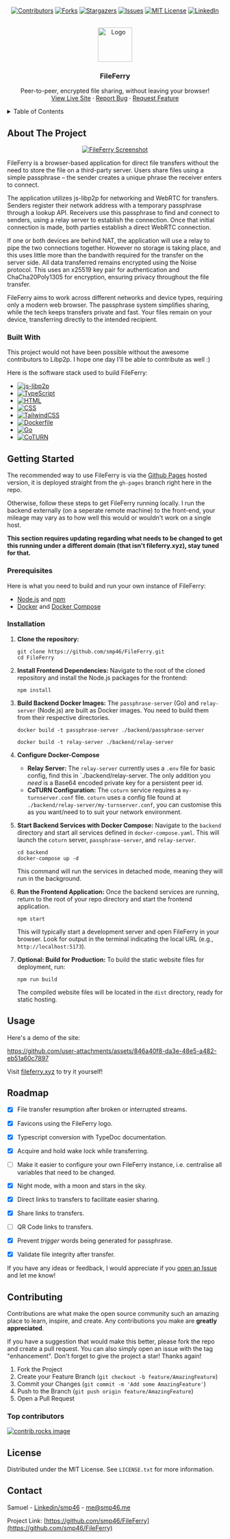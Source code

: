 <a id="readme-top"></a>

<div align="center">

[![Contributors][contributors-shield]][contributors-url]
[![Forks][forks-shield]][forks-url] [![Stargazers][stars-shield]][stars-url]
[![Issues][issues-shield]][issues-url]
[![MIT License][license-shield]][license-url]
[![LinkedIn][linkedin-shield]][linkedin-url]

</div>

<!-- PROJECT LOGO -->
<br />
<div align="center">
  <a href="https://github.com/smp46/FileFerry">
    <img src="public/favicon/favicon-96x96.png" alt="Logo" width="80" height="80">
  </a>

  <h3 align="center">FileFerry</h3>

  <p align="center">
    Peer-to-peer, encrypted file sharing, without leaving your browser!
    <br />
    <a href="https://fileferry.xyz">View Live Site</a>
    &middot;
    <a href="https://github.com/smp46/FileFerry/issues/new?labels=bug&template=bug-report---.md">Report Bug</a>
    &middot;
    <a href="https://github.com/smp46/FileFerry/issues/new?labels=enhancement&template=feature-request---.md">Request Feature</a>
  </p>
</div>

<!-- TABLE OF CONTENTS -->
<details>
  <summary>Table of Contents</summary>
  <ol>
    <li>
      <a href="#about-the-project">About The Project</a>
      <ul>
        <li><a href="#built-with">Built With</a></li>
      </ul>
    </li>
    <li>
      <a href="#getting-started">Getting Started</a>
      <ul>
        <li><a href="#prerequisites">Prerequisites</a></li>
        <li><a href="#installation">Installation</a></li>
      </ul>
    </li>
    <li><a href="#usage">Usage</a></li>
    <li><a href="#roadmap">Roadmap</a></li>
    <li><a href="#contributing">Contributing</a></li>
    <li><a href="#license">License</a></li>
    <li><a href="#contact">Contact</a></li>
  </ol>
</details>

<!-- ABOUT THE PROJECT -->

## About The Project

<div align="center">

[![FileFerry Screenshot][product-screenshot]](https://fileferry.xyz)

</div>

FileFerry is a browser-based application for direct file transfers without the
need to store the file on a third-party server. Users share files using a simple
passphrase – the sender creates a unique phrase the receiver enters to connect.

The application utilizes js-libp2p for networking and WebRTC for transfers.
Senders register their network address with a temporary passphrase through a
lookup API. Receivers use this passphrase to find and connect to senders, using
a relay server to establish the connection. Once that initial connection is
made, both parties establish a direct WebRTC connection.

If one or both devices are behind NAT, the application will use a relay to pipe
the two connections together. However no storage is taking place, and this uses
little more than the bandwith required for the transfer on the server side. All
data transferred remains encrypted using the Noise protocol. This uses an x25519
key pair for authentication and ChaCha20Poly1305 for encryption, ensuring
privacy throughout the file transfer.

FileFerry aims to work across different networks and device types, requiring
only a modern web browser. The passphrase system simplifies sharing, while the
tech keeps transfers private and fast. Your files remain on your device,
transferring directly to the intended recipient.

### Built With

This project would not have been possible without the awesome contributors to
Libp2p. I hope one day I'll be able to contribute as well :)

Here is the software stack used to build FileFerry:

- [![js-libp2p][js-libp2p]][js-libp2p-url]
- [![TypeScript][TypeScript]][TypeScript-url]
- [![HTML][HTML]][HTML-url]
- [![CSS][CSS]][CSS-url]
- [![TailwindCSS][TailwindCSS]][TailwindCSS-url]
- [![Dockerfile][Dockerfile]][Dockerfile-url]
- [![Go][Go]][Go-url]
- [![CoTURN][CoTURN]][CoTURN-url]

<!-- GETTING STARTED -->

## Getting Started

The recommended way to use FileFerry is via the
[Github Pages](https://fileferry.xyz) hosted version, it is deployed straight
from the `gh-pages` branch right here in the repo.

Otherwise, follow these steps to get FileFerry running locally. I run the
backend externally (on a seperate remote machine) to the front-end, your mileage
may vary as to how well this would or wouldn't work on a single host.

**This section requires updating regarding what needs to be changed to get this
running under a different domain (that isn't fileferry.xyz), stay tuned for
that.**

### Prerequisites

Here is what you need to build and run your own instance of FileFerry:

- [Node.js](https://nodejs.org/en/download/) and
  [npm](https://www.npmjs.com/get-npm)
- [Docker](https://docs.docker.com/get-docker/) and
  [Docker Compose](https://docs.docker.com/compose/install/)

### Installation

1. **Clone the repository:**

   ```
   git clone https://github.com/smp46/FileFerry.git
   cd FileFerry
   ```

2. **Install Frontend Dependencies:** Navigate to the root of the cloned
   repository and install the Node.js packages for the frontend:

   ```
   npm install
   ```

3. **Build Backend Docker Images:** The `passphrase-server` (Go) and
   `relay-server` (Node.js) are built as Docker images. You need to build them
   from their respective directories.

   ```
   docker build -t passphrase-server ./backend/passphrase-server
   ```

   ```
   docker build -t relay-server ./backend/relay-server
   ```

4. **Configure Docker-Compose**

   - **Relay Server:** The `relay-server` currently uses a `.env` file for basic
     config, find this in `./backend/relay-server. The only addition you _need_
     is a Base64 encoded private key for a persistent peer id.
   - **CoTURN Configuration:** The `coturn` service requires a
     `my-turnserver.conf` file. `coturn` uses a config file found at
     `./backend/relay-server/my-turnserver.conf`, you can customise this as you
     want/need to to suit your network environment.

5. **Start Backend Services with Docker Compose:** Navigate to the `backend`
   directory and start all services defined in `docker-compose.yaml`. This will
   launch the `coturn` server, `passphrase-server`, and `relay-server`.

   ```
   cd backend
   docker-compose up -d
   ```

   This command will run the services in detached mode, meaning they will run in
   the background.

6. **Run the Frontend Application:** Once the backend services are running,
   return to the root of your repo directory and start the frontend application.

   ```
   npm start
   ```

   This will typically start a development server and open FileFerry in your
   browser. Look for output in the terminal indicating the local URL (e.g.,
   `http://localhost:5173`).

7. **Optional: Build for Production:** To build the static website files for
   deployment, run:

   ```
   npm run build
   ```

   The compiled website files will be located in the `dist` directory, ready for
   static hosting.

<!-- USAGE EXAMPLES -->

## Usage

Here's a demo of the site:

<https://github.com/user-attachments/assets/846a40f8-da3e-48e5-a482-eb51a60c7897>

Visit [fileferry.xyz](https://fileferry.xyz) to try it yourself!

<!-- ROADMAP -->

## Roadmap

- [x] File transfer resumption after broken or interrupted streams.
- [x] Favicons using the FileFerry logo.
- [x] Typescript conversion with TypeDoc documentation.
- [x] Acquire and hold wake lock while transferring.
- [ ] Make it easier to configure your own FileFerry instance, i.e. centralise
      all variables that need to be changed.
- [x] Night mode, with a moon and stars in the sky.
- [x] Direct links to transfers to facilitate easier sharing.
- [x] Share links to transfers.
- [ ] QR Code links to transfers.
- [x] Prevent _trigger_ words being generated for passphrase.
- [x] Validate file integrity after transfer.


If you have any ideas or feedback, I would appreciate if you
[open an Issue](https://github.com/smp46/FileFerry/issues/new?labels=enhancement&template=feature-request---.md")
and let me know!

<!-- CONTRIBUTING -->

## Contributing

Contributions are what make the open source community such an amazing place to
learn, inspire, and create. Any contributions you make are **greatly
appreciated**.

If you have a suggestion that would make this better, please fork the repo and
create a pull request. You can also simply open an issue with the tag
"enhancement". Don't forget to give the project a star! Thanks again!

1. Fork the Project
2. Create your Feature Branch (`git checkout -b feature/AmazingFeature`)
3. Commit your Changes (`git commit -m 'Add some AmazingFeature'`)
4. Push to the Branch (`git push origin feature/AmazingFeature`)
5. Open a Pull Request

### Top contributors

<a href="https://github.com/smp46/FileFerry/graphs/contributors">
  <img src="https://contrib.rocks/image?repo=smp46/FileFerry" alt="contrib.rocks image" />
</a>

<!-- LICENSE -->

## License

Distributed under the MIT License. See `LICENSE.txt` for more information.

<!-- CONTACT -->

## Contact

Samuel - [Linkedin/smp46](https://www.linkedin.com/in/smp46/) - <me@smp46.me>

Project Link:
[https://github.com/smp46/FileFerry](https://github.com/smp46/FileFerry)

<!-- MARKDOWN LINKS & IMAGES -->
<!-- https://www.markdownguide.org/basic-syntax/#reference-style-links -->

[contributors-shield]:
  https://img.shields.io/github/contributors/smp46/FileFerry.svg?style=for-the-badge
[contributors-url]: https://github.com/smp46/FileFerry/graphs/contributors
[forks-shield]:
  https://img.shields.io/github/forks/smp46/FileFerry.svg?style=for-the-badge
[forks-url]: https://github.com/smp46/FileFerry/network/members
[stars-shield]:
  https://img.shields.io/github/stars/smp46/FileFerry.svg?style=for-the-badge
[stars-url]: https://github.com/smp46/FileFerry/stargazers
[issues-shield]:
  https://img.shields.io/github/issues/smp46/FileFerry.svg?style=for-the-badge
[issues-url]: https://github.com/smp46/FileFerry/issues
[license-shield]:
  https://img.shields.io/github/license/smp46/FileFerry?style=for-the-badge
[license-url]: https://github.com/smp46/FileFerry
[linkedin-shield]:
  https://img.shields.io/badge/-LinkedIn-black.svg?style=for-the-badge&logo=linkedin&colorB=555
[linkedin-url]: https://linkedin.com/in/smp46
[product-screenshot]: public/screenshot.png
[js-libp2p]:
  https://img.shields.io/badge/js--libp2p-9400D3?style=for-the-badge&logo=ipfs&logoColor=white
[js-libp2p-url]: https://github.com/libp2p/js-libp2p
[JavaScript]:
  https://img.shields.io/badge/JavaScript-F7DF1E?style=for-the-badge&logo=javascript&logoColor=black
[TypeScript]:
  https://img.shields.io/badge/TypeScript-3178C6?style=for-the-badge&logo=typescript&logoColor=white
[TypeScript-url]: https://www.typescriptlang.org/
[HTML]:
  https://img.shields.io/badge/HTML5-E34F26?style=for-the-badge&logo=html5&logoColor=white
[HTML-url]: https://developer.mozilla.org/en-US/docs/Web/HTML
[Go]:
  https://img.shields.io/badge/Go-00ADD8?style=for-the-badge&logo=go&logoColor=white
[Go-url]: https://go.dev/
[CSS]:
  https://img.shields.io/badge/CSS-1572B6?style=for-the-badge&logo=css3&logoColor=white
[CSS-url]: https://developer.mozilla.org/en-US/docs/Web/CSS
[TailwindCSS]:
  https://img.shields.io/badge/Tailwind_CSS-38B2AC?style=for-the-badge&logo=tailwind-css&logoColor=white
[TailwindCSS-url]: https://tailwindcss.com/
[Dockerfile]:
  https://img.shields.io/badge/Dockerfile-384D54?style=for-the-badge&logo=docker&logoColor=white
[Dockerfile-url]: https://docs.docker.com/engine/reference/builder/
[CoTURN]:
  https://img.shields.io/badge/CoTURN-4A4A4A?style=for-the-badge&logo=generic&logoColor=white
[CoTURN-url]: https://github.com/coturn/coturn
